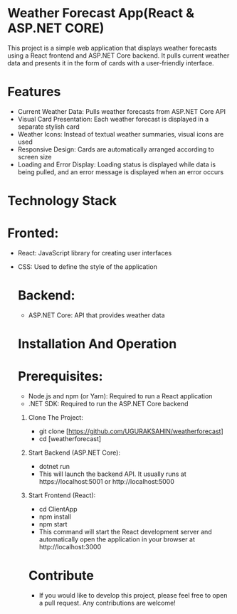 # Weather Forecast App(React & ASP.NET CORE)
This project is a simple web application that displays weather forecasts using a React frontend and ASP.NET Core backend. It pulls current weather data and presents it in the form of cards with a user-friendly interface.

# Features

- Current Weather Data: Pulls weather forecasts from ASP.NET Core API
- Visual Card Presentation: Each weather forecast is displayed in a separate stylish card
- Weather Icons: Instead of textual weather summaries, visual icons are used
- Responsive Design: Cards are automatically arranged according to screen size
- Loading and Error Display: Loading status is displayed while data is being pulled, and an error message is displayed when an error occurs

# Technology Stack

# Fronted:

- React: JavaScript library for creating user interfaces
- CSS: Used to define the style of the application

  # Backend:

  - ASP.NET Core: API that provides weather data
 
  # Installation And Operation

  # Prerequisites:

  - Node.js and npm (or Yarn): Required to run a React application
  - .NET SDK: Required to run the ASP.NET Core backend
 
  1. Clone The Project:
     
     - git clone [https://github.com/UGURAKSAHIN/weatherforecast]
     - cd [weatherforecast]
  
  2. Start Backend (ASP.NET Core):
     
     - dotnet run
     - This will launch the backend API. It usually runs at https://localhost:5001 or http://localhost:5000
       
  3. Start Frontend (React):
     - cd ClientApp 
     - npm install 
     - npm start
     - This command will start the React development server and automatically open the application in your browser at http://localhost:3000
    
     # Contribute

     - If you would like to develop this project, please feel free to open a pull request. Any contributions are welcome!
  

